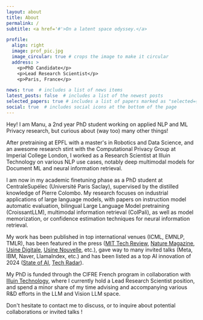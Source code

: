 ```yaml
---
layout: about
title: About
permalink: /
subtitle: <a href='#'>On a latent space odyssey.</a>

profile:
  align: right
  image: prof_pic.jpg
  image_circular: true # crops the image to make it circular
  address: >
    <p>PhD Candidate</p>
    <p>Lead Research Scientist</p>
    <p>Paris, France</p>

news: true  # includes a list of news items
latest_posts: false  # includes a list of the newest posts
selected_papers: true # includes a list of papers marked as "selected={true}"
social: true  # includes social icons at the bottom of the page
---
```


Hey! I am Manu, a 2nd year PhD student working on applied NLP and ML Privacy research, but curious about (way too) many other things!

After pretraining at EPFL with a master's in Robotics and Data Science, and an awesome research stint with the Computational Privacy Group at Imperial College London,
I worked as a Research Scientist at Illuin Technology on various NLP use cases, notably deep multimodal models for Document ML and neural information retrieval.

I am now in my academic finetuning phase as a PhD student at CentraleSupélec (Université Paris Saclay), supervised by the distilled knowledge of Pierre Colombo.
My research focuses on industrial applications of large language models, with papers on instruction model automatic evaluation, 
bilingual Large Language Model pretraining (CroissantLLM), multimodal information retrieval (ColPali), as well as model memorization, 
or confidence estimation techniques for neural information retrieval.

My work has been published in top international venues (ICML, EMNLP, TMLR), has been featured in the press ([MIT Tech Review](https://www.technologyreview.com/2024/07/25/1095347/a-new-tool-for-copyright-holders-can-show-if-their-work-is-in-ai-training-data/), [Nature Magazine](https://www.nature.com/articles/d41586-024-02599-9), [Usine Digitale](https://www.usine-digitale.fr/article/croissantllm-des-chercheurs-de-centralesupelec-lancent-un-modele-d-ia-open-source-et-bilingue.N2209348), [Usine Nouvelle](https://www.usinenouvelle.com/article/croissantllm-est-le-meilleur-modele-de-langage-en-francais-de-sa-taille-pretend-manuel-faysse-doctorant-au-laboratoire-mics.N2209811), etc.),
gave way to many invited talks (Meta, IBM, Naver, LlamaIndex, etc.) and has been listed as a top AI innovation of 2024 ([State of AI](https://www.stateof.ai/), [Tech Radar](https://www.thoughtworks.com/content/dam/thoughtworks/documents/radar/2024/10/tr_technology_radar_vol_31_en.pdf)).

My PhD is funded through the CIFRE French program in collaboration with [Illuin Technology](https://www.illuin.tech/en/), where I currently
hold a Lead Research Scientist position, and spend a minor share of my time advising and accompanying various R&D efforts in the LLM and Vision LLM space.

Don't hesitate to contact me to discuss, or to inquire about potential collaborations or invited talks !
